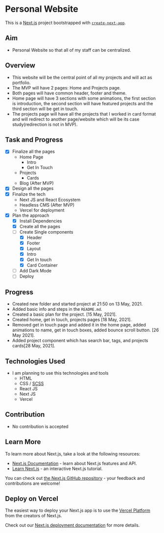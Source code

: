 # Personal Website

This is a [Next.js](https://nextjs.org/) project bootstrapped with [`create-next-app`](https://github.com/vercel/next.js/tree/canary/packages/create-next-app).

## Aim
- Personal Website so that all of my staff can be centralized.

## Overview
- This website will be the central point of all my projects and will act as portfolio.
- The MVP will have 2 pages: Home and Projects page.
- Both pages will have common header, footer and theme.
- Home page will have 3 sections with some animations, the first section is introduction, the second section will have featured projects and the third section will be get in touch.
- The projects page will have all the projects that I worked in card format and will redirect to another page/website which will be its case study(redirection is not in MVP).

## Task and Progress
- [x] Finalize all the pages
  - Home Page
    - Intro
    - Get In Touch
  - Projects
    - Cards
  - Blog (After MVP)
- [x] Design all the pages 
- [x] Finalize the tech
  - Next JS and React Ecosystem
  - Headless CMS (After MVP)
  - Vercel for deployment
- [x] Plan the approach
  - [x] Install Dependencies
  - [x] Create all the pages
  - [ ] Create Single components
    - [x] Header
    - [x] Footer
    - [x] Layout
    - [x] Intro
    - [x] Get In touch
    - [x] Card Container
  - [ ] Add Dark Mode
  - [ ] Deploy

## Progress
- Created new folder and started project at 21:50 on 13 May, 2021.
- Added basic info and steps in the `README.md`.
- Created a basic plan for the project. [15 May, 2021].
- Created home, get in touch, projects pages [18 May, 2021].
- Removed get in touch page and added it in the home page, added animations to name, get in touch boxes, added bounce scroll button. [26 May 2021].
- Added project component which has search bar, tags, and projects cards[28 May, 2021].

## Technologies Used
- I am planning to use this technologies and tools
  - HTML
  - CSS / [SCSS](https://sass-lang.com/guide)
  - React JS
  - Next JS
  - Vercel

## Contribution
- No contribution is accepted

## Learn More

To learn more about Next.js, take a look at the following resources:

- [Next.js Documentation](https://nextjs.org/docs) - learn about Next.js features and API.
- [Learn Next.js](https://nextjs.org/learn) - an interactive Next.js tutorial.

You can check out [the Next.js GitHub repository](https://github.com/vercel/next.js/) - your feedback and contributions are welcome!

## Deploy on Vercel

The easiest way to deploy your Next.js app is to use the [Vercel Platform](https://vercel.com/new?utm_medium=default-template&filter=next.js&utm_source=create-next-app&utm_campaign=create-next-app-readme) from the creators of Next.js.

Check out our [Next.js deployment documentation](https://nextjs.org/docs/deployment) for more details.
